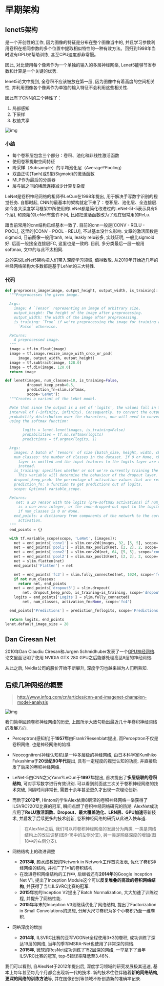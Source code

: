 # 早期架构

## lenet5架构

是一个开创性的工作, 因为图像的特征是分布在整个图像当中的, 并且学习参数利用卷积在相同参数的多个位置中提取相似特性的一种有效方法。回归到1998年当时没有GPU来帮助训练, 甚至CPU速度都非常慢。

因此, 对比使用每个像素作为一个单独的输入的多层神经网络, Lenet5能够节省参数和计算是一个关键的优势.

lenet5论文中提到, 全卷积不应该被放在第一层, 因为图像中有着高度的空间相关性, 并利用图像各个像素作为单独的输入特征不会利用这些相关性.

因此有了CNN的三个特性了：

1. 局部感知
2. 下采样
3. 权值共享

![img](https://chenzomi12.github.io/2016/12/13/CNN-Architectures/lenet5.jpg)

### 小结

* 每个卷积层包含三个部分：卷积、池化和非线性激活函数
* 使用卷积提取空间特征
* 降采样（Subsample）的平均池化层（Average?Pooling）
* 双曲正切(Tanh)或S型(Sigmoid)的激活函数
* MLP作为最后的分类器
* 层与层之间的稀疏连接减少计算复杂度

LeNet是卷积神经网络的祖师爷LeCun在1998年提出, 用于解决手写数字识别的视觉任务. 自那时起, CNN的最基本的架构就定下来了：卷积层、池化层、全连接层. 如今各大深度学习框架中所使用的LeNet都是简化改进过的LeNet-5(-5表示具有5个层), 和原始的LeNet有些许不同, 比如把激活函数改为了现在很常用的ReLu.

跟当前常用的cnn结构已经基本一致了. 目前的cnn一般是[CONV - RELU - POOL], 这里的[CONV - POOL -
RELU], 不过基本没什么影响. 文章的激活函数是sigmoid, 目前图像一般用tanh, relu, leakly
relu较多, 实践证明, 一般比sigmoid好. 后面一般接全连接层FC, 这里也是一致的. 目前, 多分类最后一层一般用softmax, 文中的与此不太相同.

总的来说LeNet5架构把人们带入深度学习领域, 值得致敬. 从2010年开始近几年的神经网络架构大多数都是基于LeNet的三大特性.

### 代码

```python
def preprocess_image(image, output_height, output_width, is_training):
  """Preprocesses the given image.

  Args:
    image: A `Tensor` representing an image of arbitrary size.
    output_height: The height of the image after preprocessing.
    output_width: The width of the image after preprocessing.
    is_training: `True` if we're preprocessing the image for training and
      `False` otherwise.

  Returns:
    A preprocessed image.
  """
  image = tf.to_float(image)
  image = tf.image.resize_image_with_crop_or_pad(
      image, output_width, output_height)
  image = tf.subtract(image, 128.0)
  image = tf.div(image, 128.0)
  return image

def lenet(images, num_classes=10, is_training=False,
          dropout_keep_prob=0.5,
          prediction_fn=slim.softmax,
          scope='LeNet'):
  """Creates a variant of the LeNet model.

  Note that since the output is a set of 'logits', the values fall in the
  interval of (-infinity, infinity). Consequently, to convert the outputs to a
  probability distribution over the characters, one will need to convert them
  using the softmax function:

        logits = lenet.lenet(images, is_training=False)
        probabilities = tf.nn.softmax(logits)
        predictions = tf.argmax(logits, 1)

  Args:
    images: A batch of `Tensors` of size [batch_size, height, width, channels].
    num_classes: the number of classes in the dataset. If 0 or None, the logits
      layer is omitted and the input features to the logits layer are returned
      instead.
    is_training: specifies whether or not we're currently training the model.
      This variable will determine the behaviour of the dropout layer.
    dropout_keep_prob: the percentage of activation values that are retained.
    prediction_fn: a function to get predictions out of logits.
    scope: Optional variable_scope.

  Returns:
     net: a 2D Tensor with the logits (pre-softmax activations) if num_classes
      is a non-zero integer, or the inon-dropped-out nput to the logits layer
      if num_classes is 0 or None.
    end_points: a dictionary from components of the network to the corresponding
      activation.
  """
  end_points = {}

  with tf.variable_scope(scope, 'LeNet', [images]):
    net = end_points['conv1'] = slim.conv2d(images, 32, [5, 5], scope='conv1')
    net = end_points['pool1'] = slim.max_pool2d(net, [2, 2], 2, scope='pool1')
    net = end_points['conv2'] = slim.conv2d(net, 64, [5, 5], scope='conv2')
    net = end_points['pool2'] = slim.max_pool2d(net, [2, 2], 2, scope='pool2')
    net = slim.flatten(net)
    end_points['Flatten'] = net

    net = end_points['fc3'] = slim.fully_connected(net, 1024, scope='fc3')
    if not num_classes:
      return net, end_points
    net = end_points['dropout3'] = slim.dropout(
        net, dropout_keep_prob, is_training=is_training, scope='dropout3')
    logits = end_points['Logits'] = slim.fully_connected(
        net, num_classes, activation_fn=None, scope='fc4')

  end_points['Predictions'] = prediction_fn(logits, scope='Predictions')

  return logits, end_points
lenet.default_image_size = 28
```

## Dan Ciresan Net

2010年Dan Claudiu Ciresan和Jurgen Schmidhuber发表了一个[GPU神经网络](http://arxiv.org/abs/1003.0358). 论文里面证明了使用 NVIDIA GTX 280 GPU之后能够处理高达9层的神经网络.

从此之后, Nvidia公司的股价开始不断攀升, 深度学习也越来越为人们所熟知.

## 后续几种网络的概要

> http://www.infoq.com/cn/articles/cnn-and-imagenet-champion-model-analysis

![img](assets/net.jpg)

我们简单回顾卷积神经网络的历史, 上图所示大致勾勒出最近几十年卷积神经网络的发展方向.

* Perceptron(感知机)于**1957年**由Frank?Resenblatt提出, 而Perceptron不仅是卷积网络, 也是神经网络的始祖.

* Neocognitron(神经认知机)是一种多层级的神经网络, 由日本科学家Kunihiko Fukushima于**20世纪80年代**提出, 具有一定程度的视觉认知的功能, 并直接启发了后来的卷积神经网络.

* LeNet-5由CNN之父Yann?LeCun于**1997年**提出, 首次提出了**多层级联的卷积结构**, 可对手写数字进行有效识别. 可以看到前面这三次关于卷积神经网络的技术突破, 间隔时间非常长, 需要十余年甚至更久才出现一次理论创新.

* 而后于**2012年**, Hinton的学生Alex依靠8层深的卷积神经网络一举获得了ILSVRC?2012比赛的冠军, 瞬间点燃了卷积神经网络研究的热潮. AlexNet成功应用了**ReLU激活函数、Dropout、最大覆盖池化、LRN层、GPU加速**等新技术, 并启发了后续更多的技术创新, 卷积神经网络的研究从此进入快车道.

  > 在AlexNet之后, 我们可以将卷积神经网络的发展分为两类, 一类是网络结构上的改进调整(图6-18中的左侧分支), 另一类是网络深度的增加(图18中的右侧分支).
* 网络结构上的改进调整

  * **2013年**, 颜水成教授的Network in Network工作首次发表, 优化了卷积神经网络的结构, 并推广了1*1的卷积结构.
  * 在改进卷积网络结构的工作中, 后继者还有**2014年**的Google Inception Net V1, 提出了Inception Module这个可以**反复堆叠的高效的卷积网络结构**, 并获得了当年ILSVRC比赛的冠军.
  * **2015年**初的Inception V2提出了Batch Normalization, 大大加速了训练过程, 并提升了网络性能.
  * **2015年**年末的Inception V3则继续优化了网络结构, 提出了Factorization in Small Convolutions的思想, 分解大尺寸卷积为多个小卷积乃至一维卷积.

* 网络深度的增加
  * **2014年**, ILSVRC比赛的亚军VGGNet全程使用3*3的卷积, 成功训练了深达19层的网络, 当年的季军MSRA-Net也使用了非常深的网络.
  * **2015年**, 微软的ResNet成功训练了152层深的网络, 一举拿下了当年ILSVRC比赛的冠军, top-5错误率降低至3.46%.

我们可以看到, 自AlexNet于2012年提出后, 深度学习领域的研究发展极其迅速, 基本上每年甚至每几个月都会出现新一代的技术. 新的技术往往伴随着**新的网络结构, 更深的网络的训练方法**等, 并在图像识别等领域不断创造新的准确率记录.
